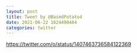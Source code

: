 ```yaml
--- 
layout: post 
title: Tweet by @BasedPotato4 
date: 2021-06-22 1624400484 
categories: twitter 
--- 
```

https://twitter.com/o/status/1407463736584122369